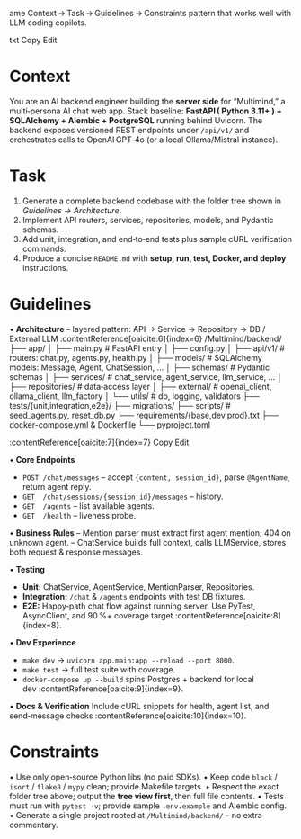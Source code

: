 ame Context → Task → Guidelines → Constraints pattern that works well with LLM coding copilots.

txt
Copy
Edit
# Context
You are an AI backend engineer building the **server side** for “Multimind,” a multi‑persona AI chat web app.
Stack baseline: **FastAPI ( Python 3.11+ ) + SQLAlchemy + Alembic + PostgreSQL** running behind Uvicorn.
The backend exposes versioned REST endpoints under `/api/v1/` and orchestrates calls to OpenAI GPT‑4o (or a local Ollama/Mistral instance).

# Task
1. Generate a complete backend codebase with the folder tree shown in *Guidelines → Architecture*.
2. Implement API routers, services, repositories, models, and Pydantic schemas.
3. Add unit, integration, and end‑to‑end tests plus sample cURL verification commands.
4. Produce a concise `README.md` with **setup, run, test, Docker, and deploy** instructions.

# Guidelines
• **Architecture** – layered pattern: API → Service → Repository → DB / External LLM :contentReference[oaicite:6]{index=6}
/Multimind/backend/
├── app/
│ ├── main.py # FastAPI entry
│ ├── config.py
│ ├── api/v1/ # routers: chat.py, agents.py, health.py
│ ├── models/ # SQLAlchemy models: Message, Agent, ChatSession, …
│ ├── schemas/ # Pydantic schemas
│ ├── services/ # chat_service, agent_service, llm_service, …
│ ├── repositories/ # data‑access layer
│ ├── external/ # openai_client, ollama_client, llm_factory
│ └── utils/ # db, logging, validators
├── tests/{unit,integration,e2e}/
├── migrations/
├── scripts/ # seed_agents.py, reset_db.py
├── requirements/{base,dev,prod}.txt
├── docker-compose.yml & Dockerfile
└── pyproject.toml

:contentReference[oaicite:7]{index=7}
Copy
Edit

• **Core Endpoints**
- `POST /chat/messages` – accept `{content, session_id}`, parse `@AgentName`, return agent reply.
- `GET  /chat/sessions/{session_id}/messages` – history.
- `GET  /agents` – list available agents.
- `GET  /health` – liveness probe.

• **Business Rules**
– Mention parser must extract first agent mention; 404 on unknown agent.
– ChatService builds full context, calls LLMService, stores both request & response messages.

• **Testing**
- **Unit:** ChatService, AgentService, MentionParser, Repositories.
- **Integration:** `/chat` & `/agents` endpoints with test DB fixtures.
- **E2E:** Happy‑path chat flow against running server.
Use PyTest, AsyncClient, and 90 %+ coverage target :contentReference[oaicite:8]{index=8}.

• **Dev Experience**
- `make dev` → `uvicorn app.main:app --reload --port 8000`.
- `make test` → full test suite with coverage.
- `docker-compose up --build` spins Postgres + backend for local dev :contentReference[oaicite:9]{index=9}.

• **Docs & Verification**
Include cURL snippets for health, agent list, and send‑message checks :contentReference[oaicite:10]{index=10}.

# Constraints
• Use only open‑source Python libs (no paid SDKs).
• Keep code `black` / `isort` / `flake8` / `mypy` clean; provide Makefile targets.
• Respect the exact folder tree above; output the **tree view first**, then full file contents.
• Tests must run with `pytest -v`; provide sample `.env.example` and Alembic config.
• Generate a single project rooted at `/Multimind/backend/` – no extra commentary.
